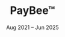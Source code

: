 ---
id: 0
title: 'PayBee™'
category: 'Mobile Development'
image: 'https://images.unsplash.com/photo-1559526324-4b87b5e36e44?ixlib=rb-4.0.3&auto=format&fit=crop&w=720&q=80'
date: 'Aug 2021 – Jun 2025'
description: 'A FinTech gratuity/payment solution that was initially a concept that eventually turned into a complete Fintech solution, but was eventually cancelled due to legal requirements to run a Fintech company and the limited funds available to continue.'
url: 'https://github.com/team-paybee'
---
